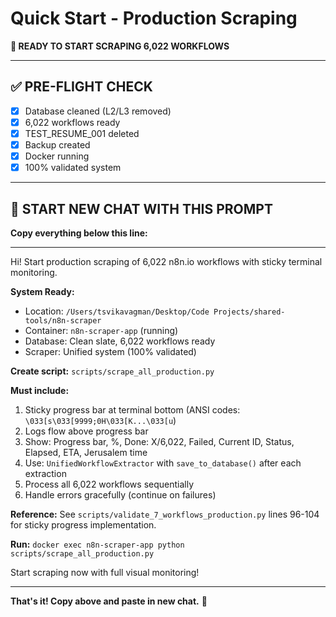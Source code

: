 # Quick Start - Production Scraping

**🎯 READY TO START SCRAPING 6,022 WORKFLOWS**

---

## ✅ PRE-FLIGHT CHECK

- [x] Database cleaned (L2/L3 removed)
- [x] 6,022 workflows ready
- [x] TEST_RESUME_001 deleted
- [x] Backup created
- [x] Docker running
- [x] 100% validated system

---

## 🚀 START NEW CHAT WITH THIS PROMPT

**Copy everything below this line:**

---

Hi! Start production scraping of 6,022 n8n.io workflows with sticky terminal monitoring.

**System Ready:**
- Location: `/Users/tsvikavagman/Desktop/Code Projects/shared-tools/n8n-scraper`
- Container: `n8n-scraper-app` (running)
- Database: Clean slate, 6,022 workflows ready
- Scraper: Unified system (100% validated)

**Create script:** `scripts/scrape_all_production.py`

**Must include:**
1. Sticky progress bar at terminal bottom (ANSI codes: `\033[s\033[9999;0H\033[K...\033[u`)
2. Logs flow above progress bar
3. Show: Progress bar, %, Done: X/6,022, Failed, Current ID, Status, Elapsed, ETA, Jerusalem time
4. Use: `UnifiedWorkflowExtractor` with `save_to_database()` after each extraction
5. Process all 6,022 workflows sequentially
6. Handle errors gracefully (continue on failures)

**Reference:** See `scripts/validate_7_workflows_production.py` lines 96-104 for sticky progress implementation.

**Run:** `docker exec n8n-scraper-app python scripts/scrape_all_production.py`

Start scraping now with full visual monitoring!

---

**That's it! Copy above and paste in new chat.** 🚀

